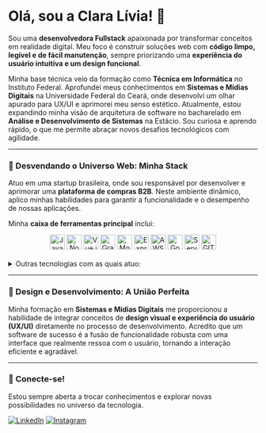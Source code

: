 # Olá, sou a Clara Lívia! 👋

Sou uma **desenvolvedora Fullstack** apaixonada por transformar conceitos em realidade digital. Meu foco é construir soluções web com **código limpo, legível e de fácil manutenção**, sempre priorizando uma **experiência do usuário intuitiva e um design funcional**.

Minha base técnica veio da formação como **Técnica em Informática** no Instituto Federal. Aprofundei meus conhecimentos em **Sistemas e Mídias Digitais** na Universidade Federal do Ceará, onde desenvolvi um olhar apurado para UX/UI e aprimorei meu senso estético. Atualmente, estou expandindo minha visão de arquitetura de software no bacharelado em **Análise e Desenvolvimento de Sistemas** na Estácio. Sou curiosa e aprendo rápido, o que me permite abraçar novos desafios tecnológicos com agilidade.

---

### 🚀 Desvendando o Universo Web: Minha Stack

Atuo em uma startup brasileira, onde sou responsável por desenvolver e aprimorar uma **plataforma de compras B2B**. Neste ambiente dinâmico, aplico minhas habilidades para garantir a funcionalidade e o desempenho de nossas aplicações.

Minha **caixa de ferramentas principal** inclui:

<div align="center">
  <img alt="JavaScript" height="30px" src="https://img.shields.io/badge/JavaScript-F7DF1E?style=for-the-badge&logo=javascript&logoColor=black" />
  <img alt="Node.js" height="30px" src="https://img.shields.io/badge/Node.js-339933?style=for-the-badge&logo=node.js&logoColor=white" />
  <img alt="Vue.js" height="30px" src="https://img.shields.io/badge/Vue.js-4FC08D?style=for-the-badge&logo=vue.js&logoColor=white" />
  <img alt="GraphQL" height="30px" src="https://img.shields.io/badge/GraphQL-E10098?style=for-the-badge&logo=graphql&logoColor=white" />
  <img alt="MongoDB" height="30px" src="https://img.shields.io/badge/MongoDB-47A248?style=for-the-badge&logo=mongodb&logoColor=white" />
  <img alt="Express.js" height="30px" src="https://img.shields.io/badge/Express.js-000000?style=for-the-badge&logo=express&logoColor=white" />
  <img alt="AWS" height="30px" src="https://img.shields.io/badge/AWS-232F3E?style=for-the-badge&logo=amazon-aws&logoColor=white" />
  <img alt="Google Cloud" height="30px" src="https://img.shields.io/badge/Google_Cloud-4285F4?style=for-the-badge&logo=google-cloud&logoColor=white" />
  <img alt="Serverless" height="30px" src="https://img.shields.io/badge/Serverless-FD5757?style=for-the-badge&logo=serverless&logoColor=white" />
  <img alt="GIT" height="30px" src="https://img.shields.io/badge/GIT-F05032?style=for-the-badge&logo=git&logoColor=white" />
</div>
<br>
<details>
  <summary>Outras tecnologias com as quais atuo:</summary>
  <br>
  <div align="center">
    <img alt="Bootstrap" height="24px" src="https://img.shields.io/badge/Bootstrap-7952B3?style=for-the-badge&logo=bootstrap&logoColor=white" />
    <img alt="Docker" height="24px" src="https://img.shields.io/badge/Docker-2496ED?style=for-the-badge&logo=docker&logoColor=white" />
    <img alt="Firebase" height="24px" src="https://img.shields.io/badge/Firebase-FFCA28?style=for-the-badge&logo=firebase&logoColor=black" />
    <img alt="Figma" height="24px" src="https://img.shields.io/badge/Figma-F24E1E?style=for-the-badge&logo=figma&logoColor=white" />
    <img alt="Jest" height="24px" src="https://img.shields.io/badge/Jest-C21325?style=for-the-badge&logo=jest&logoColor=white" />
    <img alt="Jira" height="24px" src="https://img.shields.io/badge/Jira-0052CC?style=for-the-badge&logo=jira&logoColor=white" />
    <img alt="jQuery" height="24px" src="https://img.shields.io/badge/jQuery-0769AD?style=for-the-badge&logo=jquery&logoColor=white" />
    <img alt="Linux" height="24px" src="https://img.shields.io/badge/Linux-FCC624?style=for-the-badge&logo=linux&logoColor=black" />
    <img alt="Metabase" height="24px" src="https://img.shields.io/badge/Metabase-50BB7B?style=for-the-badge&logo=metabase&logoColor=white" />
    <img alt="MySQL" height="24px" src="https://img.shields.io/badge/MySQL-4479A1?style=for-the-badge&logo=mysql&logoColor=white" />
    <img alt="NPM" height="24px" src="https://img.shields.io/badge/NPM-CB3837?style=for-the-badge&logo=npm&logoColor=white" />
    <img alt="Notion" height="24px" src="https://img.shields.io/badge/Notion-000000?style=for-the-badge&logo=notion&logoColor=white" />
    <img alt="PHP" height="24px" src="https://img.shields.io/badge/PHP-777BB4?style=for-the-badge&logo=php&logoColor=white" />
    <img alt="Prisma ORM" height="24px" src="https://img.shields.io/badge/Prisma-2D3748?style=for-the-badge&logo=prisma&logoColor=white" />
    <img alt="Python" height="24px" src="https://img.shields.io/badge/Python-3776AB?style=for-the-badge&logo=python&logoColor=white" />
    <img alt="React" height="24px" src="https://img.shields.io/badge/React-61DAFB?style=for-the-badge&logo=react&logoColor=black" />
    <img alt="React Router" height="24px" src="https://img.shields.io/badge/React_Router-CA4245?style=for-the-badge&logo=react-router&logoColor=white" />
    <img alt="Render" height="24px" src="https://img.shields.io/badge/Render-46E3B7?style=for-the-badge&logo=render&logoColor=white" />
    <img alt="Styled-Components" height="24px" src="https://img.shields.io/badge/styled--components-DB7093?style=for-the-badge&logo=styled-components&logoColor=white" />
    <img alt="Tailwind" height="24px" src="https://img.shields.io/badge/Tailwind_CSS-06B6D4?style=for-the-badge&logo=tailwind-css&logoColor=white" />
    <img alt="Trello" height="24px" src="https://img.shields.io/badge/Trello-0052CC?style=for-the-badge&logo=trello&logoColor=white" />
    <img alt="TypeScript" height="24px" src="https://img.shields.io/badge/TypeScript-3178C6?style=for-the-badge&logo=typescript&logoColor=white" />
    <img alt="Vercel" height="24px" src="https://img.shields.io/badge/Vercel-000000?style=for-the-badge&logo=vercel&logoColor=white" />
  </div>
</details>

---

### 🎨 Design e Desenvolvimento: A União Perfeita

Minha formação em **Sistemas e Mídias Digitais** me proporcionou a habilidade de integrar conceitos de **design visual e experiência do usuário (UX/UI)** diretamente no processo de desenvolvimento. Acredito que um software de sucesso é a fusão de funcionalidade robusta com uma interface que realmente ressoa com o usuário, tornando a interação eficiente e agradável.

---

### 💬 Conecte-se!

Estou sempre aberta a trocar conhecimentos e explorar novas possibilidades no universo da tecnologia.

[![LinkedIn](https://img.shields.io/badge/LinkedIn-0077B5?style=for-the-badge&logo=linkedin&logoColor=white)](https://www.linkedin.com/in/claralivia)
[![Instagram](https://img.shields.io/badge/Instagram-E4405F?style=for-the-badge&logo=instagram&logoColor=white)](https://www.instagram.com/cclaralivia/)

